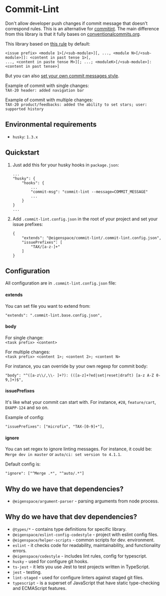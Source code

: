 # Commit-Lint

Don't allow developer push changes if commit message that doesn't correspond rules.
This is an alternative for [commitint](https://commitlint.js.org/). The main difference 
from this library is that it fully bases on [conventionalcommits.org](https://www.conventionalcommits.org/en/v1.0.0-beta.4/).

This library based on [this rule](https://github.com/eigen-space/codestyle/tree/dev/doc/common#512-сообщение-к-изменению)
by default:
```
<issue prefix> <module 1>[/<sub-module>][, ..., <module N>[/<sub-module>]]: <content in past tense 1>[, 
..., <content in paste tense M>][; ...; <moduleK>[/<sub-module>]: <content in past tense>]
```

But you can also [set your own commit messages style](#configuration).

Example of commit with single changes: \
`TAX-20 header: added navigation bar`

Example of commit with multiple changes: \
`TAX-20 product/feedbacks: added the ability to set stars; user: supported history`

## Environmental requirements

* `husky`: `1.3.x`

## Quickstart

1. Just add this for your husky hooks in `package.json`:
    ```
   ...
    "husky": {
        "hooks": {
            ...
            "commit-msg": "commit-lint --message=COMMIT_MESSAGE"
            ...
        }
    }
   ...
    ```

2. Add `.commit-lint.config.json` in the root of your project and set your issue prefixes:
    ```
    {
        "extends": "@eigenspace/commit-lint/.commit-lint.config.json",
        "issuePrefixes": [
            "TAX/[a-z-]+"
        ]
    }
    ```

## Configuration

All configuration are in `.commit-lint.config.json` file:

#### extends

You can set file you want to extend from:
```
"extends": ".commit-lint.base.config.json",
```

#### body

For single change: \
`<task prefix> <content>`

For multiple changes: \
`<task prefix> <content 1>; <content 2>; <content N>`

For instance, you can override by your own regexp for commit body:
```
"body": "^([a-z\\/,\\- ]+?): (([a-z]+?ed|set|reset|draft) [a-z A-Z 0-9,]+)$",
```

#### issuePrefixes

It's like what your commit can start with. For instance, `#28`, `feature/cart`, `DXAPP-124` and 
so on.

Example of config: 
```
"issuePrefixes": ["microfix", "TAX-[0-9]+"],
```

#### ignore

You can set regex to ignore linting messages. For instance, it could be: \
`Merge dev in master` or `auto/ci: set version to 4.1.1`.

Default config is: 
```
"ignore": ["^Merge .*", "^auto/.*"]
```

## Why do we have that dependencies?

* `@eigenspace/argument-parser` - parsing arguments from node process.

## Why do we have that dev dependencies?

* `@types/*` - contains type definitions for specific library.
* `@eigenspace/eslint-config-codestyle` - project with eslint config files.
* `@eigenspace/helper-scripts` - common scripts for dev. environment.
* `eslint` - it checks code for readability, maintainability, and functionality errors.
* `@eigenspace/codestyle` - includes lint rules, config for typescript.
* `husky` - used for configure git hooks.
* `ts-jest` - it lets you use Jest to test projects written in TypeScript.
* `jest` - testing.
* `lint-staged` - used for configure linters against staged git files.
* `typescript` - is a superset of JavaScript that have static type-checking and ECMAScript features.
